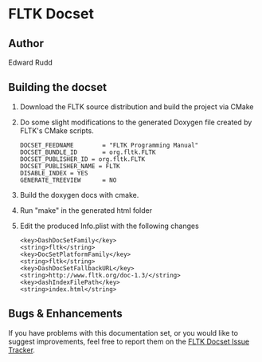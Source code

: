 # FLTK Docset

## Author

Edward Rudd

## Building the docset

1) Download the FLTK source distribution and build the project via CMake
2) Do some slight modifications to the generated Doxygen file created by FLTK's CMake scripts.
    ```
    DOCSET_FEEDNAME        = "FLTK Programming Manual"
    DOCSET_BUNDLE_ID       = org.fltk.FLTK
    DOCSET_PUBLISHER_ID = org.fltk.FLTK
    DOCSET_PUBLISHER_NAME = FLTK
    DISABLE_INDEX = YES
    GENERATE_TREEVIEW      = NO
    ```

3) Build the doxygen docs with cmake.
4) Run "make" in the generated html folder
5) Edit the produced Info.plist with the following changes
    ```
    <key>DashDocSetFamily</key>
    <string>fltk</string>
    <key>DocSetPlatformFamily</key>
    <string>fltk</string>
    <key>DashDocSetFallbackURL</key>
    <string>http://www.fltk.org/doc-1.3/</string>
    <key>dashIndexFilePath</key>
    <string>index.html</string>
    ```

## Bugs & Enhancements

If you have problems with this documentation set, or you would like to suggest
improvements, feel free to report them on the
[FLTK Docset Issue Tracker](https://github.com/urkle/Dash-User-Contributions/issues).
